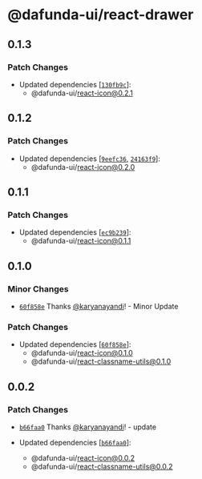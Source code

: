 # @dafunda-ui/react-drawer

## 0.1.3

### Patch Changes

- Updated dependencies
  [[`130fb9c`](https://github.com/dafundacom/dafunda-ui/commit/130fb9c34c6d41d148d525a0720823d68a78e30b)]:
  - @dafunda-ui/react-icon@0.2.1

## 0.1.2

### Patch Changes

- Updated dependencies
  [[`9eefc36`](https://github.com/dafundacom/dafunda-ui/commit/9eefc366b4ec57edf85d2839f75061da64014359),
  [`24163f9`](https://github.com/dafundacom/dafunda-ui/commit/24163f920ddd55cd1ed4c9969286fc52afcf69ba)]:
  - @dafunda-ui/react-icon@0.2.0

## 0.1.1

### Patch Changes

- Updated dependencies
  [[`ec9b239`](https://github.com/dafundacom/dafunda-ui/commit/ec9b2393e446a7b5f5bac17307c5d0c5df416e75)]:
  - @dafunda-ui/react-icon@0.1.1

## 0.1.0

### Minor Changes

- [`60f858e`](https://github.com/dafundacom/dafunda-ui/commit/60f858e31d1347e0c2b61fb1818daa0ef05c7961)
  Thanks [@karyanayandi](https://github.com/karyanayandi)! - Minor Update

### Patch Changes

- Updated dependencies
  [[`60f858e`](https://github.com/dafundacom/dafunda-ui/commit/60f858e31d1347e0c2b61fb1818daa0ef05c7961)]:
  - @dafunda-ui/react-icon@0.1.0
  - @dafunda-ui/react-classname-utils@0.1.0

## 0.0.2

### Patch Changes

- [`b66faa0`](https://github.com/dafundacom/dafunda-ui/commit/b66faa05b4481a7a2cefb65797ca8ba4f8c8e149)
  Thanks [@karyanayandi](https://github.com/karyanayandi)! - update

- Updated dependencies
  [[`b66faa0`](https://github.com/dafundacom/dafunda-ui/commit/b66faa05b4481a7a2cefb65797ca8ba4f8c8e149)]:
  - @dafunda-ui/react-icon@0.0.2
  - @dafunda-ui/react-classname-utils@0.0.2
